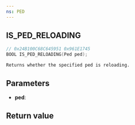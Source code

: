 ```yaml
---
ns: PED
---
```

## IS_PED_RELOADING

```c
// 0x24B100C68C645951 0x961E1745
BOOL IS_PED_RELOADING(Ped ped);
```

```
Returns whether the specified ped is reloading.  
```

## Parameters
* **ped**: 

## Return value
